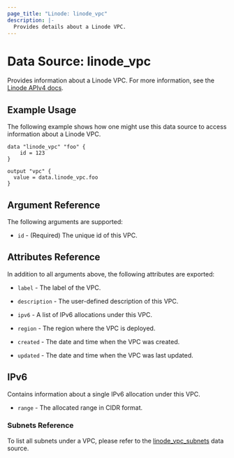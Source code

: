 ```yaml
---
page_title: "Linode: linode_vpc"
description: |-
  Provides details about a Linode VPC.
---
```


# Data Source: linode\_vpc

Provides information about a Linode VPC.
For more information, see the [Linode APIv4 docs](https://techdocs.akamai.com/linode-api/reference/get-vpc).

## Example Usage

The following example shows how one might use this data source to access information about a Linode VPC.

```hcl
data "linode_vpc" "foo" {
    id = 123
}

output "vpc" {
  value = data.linode_vpc.foo
}
```

## Argument Reference

The following arguments are supported:

* `id` - (Required) The unique id of this VPC.

## Attributes Reference

In addition to all arguments above, the following attributes are exported:

* `label` - The label of the VPC.

* `description` - The user-defined description of this VPC.

* `ipv6` - A list of IPv6 allocations under this VPC.

* `region` - The region where the VPC is deployed.

* `created` - The date and time when the VPC was created.

* `updated` - The date and time when the VPC was last updated.

## IPv6

Contains information about a single IPv6 allocation under this VPC.

* `range` - The allocated range in CIDR format.

### Subnets Reference

To list all subnets under a VPC, please refer to the [linode_vpc_subnets](vpc_subnets.html.markdown) data source.
